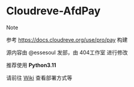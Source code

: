 # Cloudreve-AfdPay

> [!NOTE]
> 参考 https://docs.cloudreve.org/use/pro/pay 构建
> 
> 源内容由 @essesoul 发部，由 404工作室 进行修改
> 
> 推荐使用 **Python3.11**

请前往 [Wiki](https://github.com/404net/Cloudreve-AfdPay/wiki) 查看部署方式等
